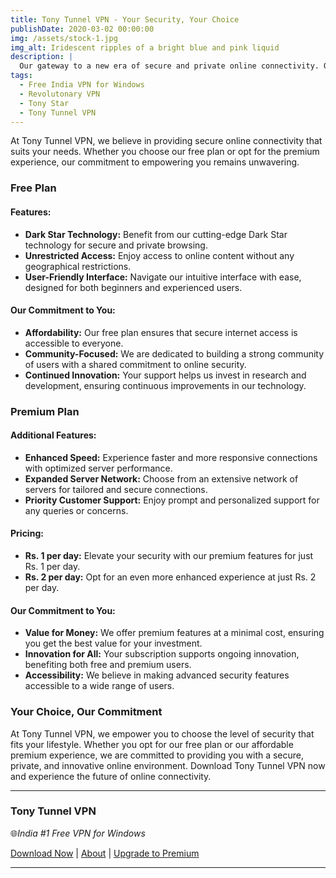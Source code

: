 ```yaml
---
title: Tony Tunnel VPN - Your Security, Your Choice
publishDate: 2020-03-02 00:00:00
img: /assets/stock-1.jpg
img_alt: Iridescent ripples of a bright blue and pink liquid
description: |
  Our gateway to a new era of secure and private online connectivity. Offering a unique blend of innovation and security.
tags:
  - Free India VPN for Windows
  - Revolutonary VPN
  - Tony Star
  - Tony Tunnel VPN
---
```



At Tony Tunnel VPN, we believe in providing secure online connectivity that suits your needs. Whether you choose our free plan or opt for the premium experience, our commitment to empowering you remains unwavering.

### Free Plan

#### **Features:**
- **Dark Star Technology:** Benefit from our cutting-edge Dark Star technology for secure and private browsing.
- **Unrestricted Access:** Enjoy access to online content without any geographical restrictions.
- **User-Friendly Interface:** Navigate our intuitive interface with ease, designed for both beginners and experienced users.

#### **Our Commitment to You:**
- **Affordability:** Our free plan ensures that secure internet access is accessible to everyone.
- **Community-Focused:** We are dedicated to building a strong community of users with a shared commitment to online security.
- **Continued Innovation:** Your support helps us invest in research and development, ensuring continuous improvements in our technology.

### Premium Plan

#### **Additional Features:**
- **Enhanced Speed:** Experience faster and more responsive connections with optimized server performance.
- **Expanded Server Network:** Choose from an extensive network of servers for tailored and secure connections.
- **Priority Customer Support:** Enjoy prompt and personalized support for any queries or concerns.

#### **Pricing:**
- **Rs. 1 per day:** Elevate your security with our premium features for just Rs. 1 per day.
- **Rs. 2 per day:** Opt for an even more enhanced experience at just Rs. 2 per day.

#### **Our Commitment to You:**
- **Value for Money:** We offer premium features at a minimal cost, ensuring you get the best value for your investment.
- **Innovation for All:** Your subscription supports ongoing innovation, benefiting both free and premium users.
- **Accessibility:** We believe in making advanced security features accessible to a wide range of users.

### Your Choice, Our Commitment

At Tony Tunnel VPN, we empower you to choose the level of security that fits your lifestyle. Whether you opt for our free plan or our affordable premium experience, we are committed to providing you with a secure, private, and innovative online environment. Download Tony Tunnel VPN now and experience the future of online connectivity.

---
### Tony Tunnel VPN

🌐*India #1 Free VPN for Windows*

[Download Now](https://tonytunnel.xyz/downloads) | [About](https://tonytunnel.xyz/about) | [Upgrade to Premium](https://tonytunnel.xyz/pricing)

---